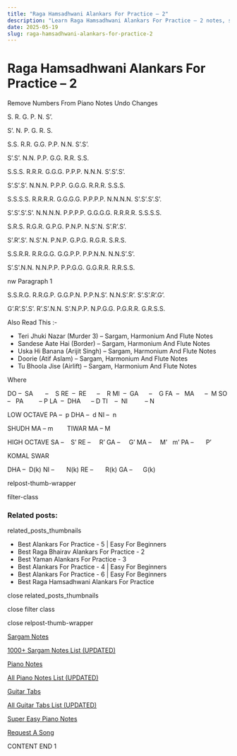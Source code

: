 ```yaml
---
title: "Raga Hamsadhwani Alankars For Practice – 2"
description: "Learn Raga Hamsadhwani Alankars For Practice – 2 notes, sargam, harmonium notations and flute notes. Easy step-by-step tutorial for beginners."
date: 2025-05-19
slug: raga-hamsadhwani-alankars-for-practice-2
---
```


# Raga Hamsadhwani Alankars For Practice – 2

Remove Numbers From Piano Notes
Undo Changes

S. R. G. P. N. S’.

S’. N. P. G. R. S.



S.S. R.R. G.G. P.P. N.N. S’.S’.

S’.S’. N.N. P.P. G.G. R.R. S.S.



S.S.S. R.R.R. G.G.G. P.P.P. N.N.N. S’.S’.S’.

S’.S’.S’. N.N.N. P.P.P. G.G.G. R.R.R. S.S.S.



S.S.S.S. R.R.R.R. G.G.G.G. P.P.P.P. N.N.N.N. S’.S’.S’.S’.

S’.S’.S’.S’. N.N.N.N. P.P.P.P. G.G.G.G. R.R.R.R. S.S.S.S.



S.R.S. R.G.R. G.P.G. P.N.P. N.S’.N. S’.R’.S’.

S’.R’.S’. N.S’.N. P.N.P. G.P.G. R.G.R. S.R.S.



S.S.R.R. R.R.G.G. G.G.P.P. P.P.N.N. N.N.S’.S’.

S’.S’.N.N. N.N.P.P. P.P.G.G. G.G.R.R. R.R.S.S.



nw Paragraph 1

S.S.R.G. R.R.G.P. G.G.P.N. P.P.N.S’. N.N.S’.R’. S’.S’.R’.G’.

G’.R’.S’.S’. R’.S’.N.N. S’.N.P.P. N.P.G.G. P.G.R.R. G.R.S.S.

Also Read This :-

* Teri Jhuki Nazar (Murder 3) – Sargam, Harmonium And Flute Notes
* Sandese Aate Hai (Border) – Sargam, Harmonium And Flute Notes
* Uska Hi Banana (Arijit Singh) – Sargam, Harmonium And Flute Notes
* Doorie (Atif Aslam) – Sargam, Harmonium And Flute Notes
* Tu Bhoola Jise (Airlift) – Sargam, Harmonium And Flute Notes

Where

DO –  SA       –    S
RE  –  RE      –    R
MI  –  GA      –    G
FA  –   MA      –  M
SO  –   PA         – P
LA  –  DHA      – D
TI    –  NI          – N

LOW OCTAVE
PA –  p
DHA –  d
NI –  n

SHUDH MA – m        TIWAR MA – M

HIGH OCTAVE
SA –    S’
RE –     R’
GA –     G’
MA –     M’   m’
PA –       P’

KOMAL SWAR

DHA –  D(k)
NI –       N(k)
RE –       R(k)
GA –      G(k)



relpost-thumb-wrapper

filter-class

### Related posts:

related_posts_thumbnails

* Best Alankars For Practice - 5 | Easy For Beginners
* Best Raga Bhairav Alankars For Practice - 2
* Best Yaman Alankars For Practice - 3
* Best Alankars For Practice - 4 | Easy For Beginners
* Best Alankars For Practice - 6 | Easy For Beginners
* Best Raga Hamsadhwani Alankars For Practice

close related_posts_thumbnails

close filter class

close relpost-thumb-wrapper

[Sargam Notes](/sargam-notes.html)

[1000+ Sargam Notes List (UPDATED)](/all-songs-list-sargam-notes.html)

[Piano Notes](/piano-notes.html)

[All Piano Notes List (UPDATED)](/all-songs-list-piano-notes.html)

[Guitar Tabs](/guitar-tabs.html)

[All Guitar Tabs List (UPDATED)](/all-songs-list-guitar-tabs.html)

[Super Easy Piano Notes](https://studywall.in/)

[Request A Song](/request-a-song.html)

CONTENT END 1

